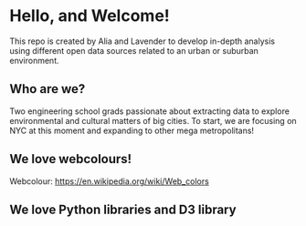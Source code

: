 # Hello, and Welcome!
This repo is created by Alia and Lavender to develop in-depth analysis using different open data sources related to an urban or suburban environment.

## Who are we?
Two engineering school grads passionate about extracting data to explore environmental and cultural matters of big cities. 
To start, we are focusing on NYC at this moment and expanding to other mega metropolitans!

## We love webcolours!
Webcolour: https://en.wikipedia.org/wiki/Web_colors

## We love Python libraries and D3 library

